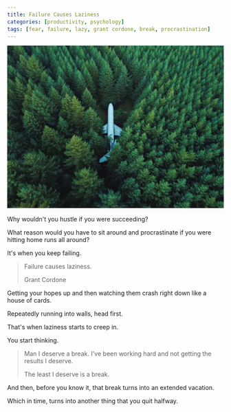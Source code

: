 ```yaml
---
title: Failure Causes Laziness
categories: [productivity, psychology]
tags: [fear, failure, lazy, grant cordone, break, procrastination]
---
```


<img src="plane-in-woods.jpg" alt="Plane stuck in the woods" title="Photo by David Kovalenko on Unsplash" />

Why wouldn't you hustle if you were succeeding?

What reason would you have to sit around and procrastinate if you were hitting home runs all around?

It's when you keep failing.

> Failure causes laziness.
>
> Grant Cordone

Getting your hopes up and then watching them crash right down like a house of cards.

Repeatedly running into walls, head first.

That's when laziness starts to creep in.

You start thinking.

> Man I deserve a break. I've been working hard and not getting the results I deserve.
>
> The least I deserve is a break.

And then, before you know it, that break turns into an extended vacation.

Which in time, turns into another thing that you quit halfway.
